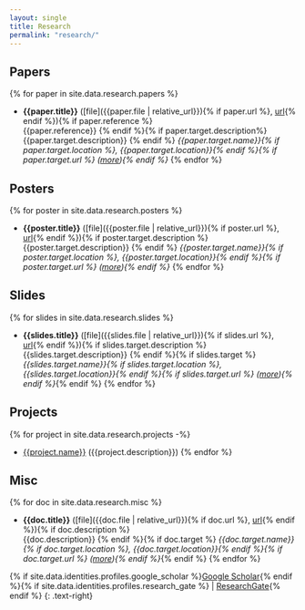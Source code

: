 ```yaml
---
layout: single
title: Research
permalink: "research/"
---
```


## Papers
{% for paper in site.data.research.papers %}
- __{{paper.title}}__ ([file]({{paper.file | relative_url}}){% if paper.url %}, [url]({{paper.url}}){% endif %}){% if paper.reference %}  
  {{paper.reference}}  {% endif %}{% if paper.target.description%}  
  {{paper.target.description}}  {% endif %}
  _{{paper.target.name}}{% if paper.target.location %}, {{paper.target.location}}{% endif %}{% if paper.target.url %} ([more]({{paper.target.url}})){% endif %}_
{% endfor %}

## Posters
{% for poster in site.data.research.posters %}
- __{{poster.title}}__ ([file]({{poster.file | relative_url}}){% if poster.url %}, [url]({{poster.url}}){% endif %}){% if poster.target.description %}  
  {{poster.target.description}}  {% endif %}
  _{{poster.target.name}}{% if poster.target.location %}, {{poster.target.location}}{% endif %}{% if poster.target.url %} ([more]({{poster.target.url}})){% endif %}_
{% endfor %}

## Slides
{% for slides in site.data.research.slides %}
- __{{slides.title}}__ ([file]({{slides.file | relative_url}}){% if slides.url %}, [url]({{slides.url}}){% endif %}){% if slides.target.description %}  
  {{slides.target.description}}  {% endif %}{% if slides.target %}
  _{{slides.target.name}}{% if slides.target.location %}, {{slides.target.location}}{% endif %}{% if slides.target.url %} ([more]({{slides.target.url}})){% endif %}_{% endif %}
{% endfor %}

## Projects
{% for project in site.data.research.projects -%}
- [{{project.name}}]({{project.url}}) ({{project.description}})
{% endfor %}

## Misc
{% for doc in site.data.research.misc %}
- __{{doc.title}}__ ([file]({{doc.file | relative_url}}){% if doc.url %}, [url]({{doc.url}}){% endif %}){% if doc.description %}  
  {{doc.description}}  {% endif %}{% if doc.target %}
  _{{doc.target.name}}{% if doc.target.location %}, {{doc.target.location}}{% endif %}{% if doc.target.url %} ([more]({{doc.target.url}})){% endif %}_{% endif %}
{% endfor %}


{% if site.data.identities.profiles.google_scholar %}[Google Scholar](http://scholar.google.com/citations?user={{site.data.identities.profiles.google_scholar}}){% endif %}{% if site.data.identities.profiles.research_gate %} \| [ResearchGate](https://www.researchgate.net/profile/{{site.data.identities.profiles.research_gate}}){% endif %}
{: .text-right}
